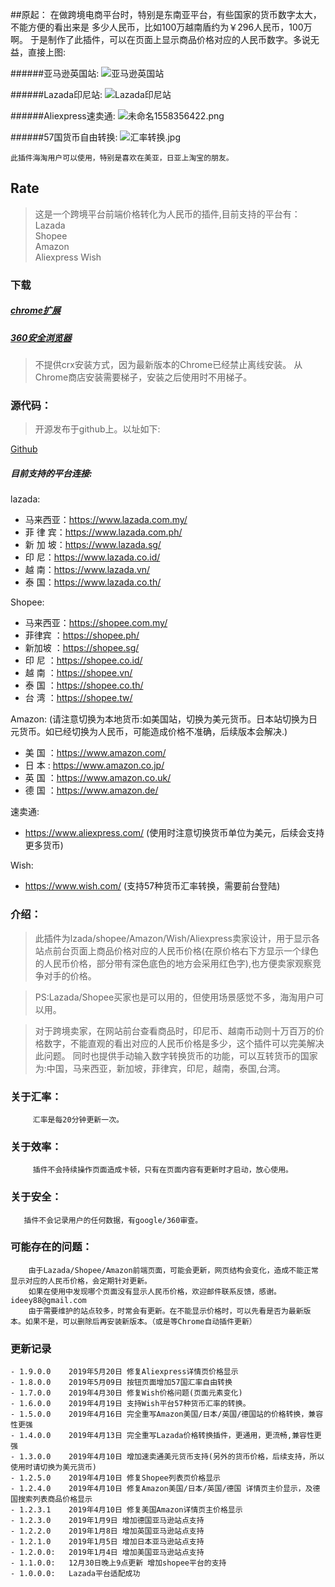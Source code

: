 ##原起：
    在做跨境电商平台时，特别是东南亚平台，有些国家的货币数字太大，不能方便的看出来是
    多少人民币，比如100万越南盾约为￥296人民币，100万啊。
    于是制作了此插件，可以在页面上显示商品价格对应的人民币数字。多说无益，直接上图:

    

######亚马逊英国站:
![亚马逊英国站](https://i.loli.net/2019/05/20/5ce2a0c77134317620.png)

######Lazada印尼站:
![Lazada印尼站](https://i.loli.net/2019/05/20/5ce2a139de10c84000.png)

######Aliexpress速卖通:
![未命名1558356422.png](https://i.loli.net/2019/05/20/5ce2a1d457ae453174.png)

######57国货币自由转换:
![汇率转换.jpg](https://i.loli.net/2019/05/20/5ce2a2ff7fdea76635.jpg)


    此插件海淘用户可以使用，特别是喜欢在美亚，日亚上淘宝的朋友。

## Rate

> 这是一个跨境平台前端价格转化为人民币的插件,目前支持的平台有：    
Lazada    
Shopee    
Amazon   
Aliexpress 
Wish



### 下载

##### [chrome扩展](https://chrome.google.com/webstore/detail/%E6%B1%87%E7%8E%87%E8%BD%AC%E6%8D%A2/bcpgdpedphodjcjlminjbdeejccjbimp?hl=zh-CN)

##### [360安全浏览器](https://ext.se.360.cn/webstore/detail/hijccaodmbcgjodgoalekjnnnbpkpfch)

>不提供crx安装方式，因为最新版本的Chrome已经禁止离线安装。
从Chrome商店安装需要梯子，安装之后使用时不用梯子。

### 源代码：

>开源发布于github上。以址如下:

[Github](https://github.com/jy00566722/rate)

##### 目前支持的平台连接:

lazada:

- 马来西亚：https://www.lazada.com.my/
- 菲 律 宾：https://www.lazada.com.ph/
- 新 加 坡：https://www.lazada.sg/
- 印    尼：https://www.lazada.co.id/
- 越    南：https://www.lazada.vn/
- 泰    国：https://www.lazada.co.th/

Shopee:
- 马来西亚：https://shopee.com.my/
- 菲律宾  ：https://shopee.ph/
- 新加坡  ：https://shopee.sg/
- 印  尼  ：https://shopee.co.id/
- 越  南  ：https://shopee.vn/
- 泰  国  ：https://shopee.co.th/
- 台  湾  ：https://shopee.tw/

Amazon:  (请注意切换为本地货币:如美国站，切换为美元货币。日本站切换为日元货币。如已经切换为人民币，可能造成价格不准确，后续版本会解决.)
- 美  国 ：https://www.amazon.com/
- 日  本 : https://www.amazon.co.jp/ 
- 英  国 ：https://www.amazon.co.uk/
- 德  国 ：https://www.amazon.de/

速卖通:
- https://www.aliexpress.com/    (使用时注意切换货币单位为美元，后续会支持更多货币)

Wish:
- https://www.wish.com/  (支持57种货币汇率转换，需要前台登陆)


### 介绍：

>此插件为lzada/shopee/Amazon/Wish/Aliexpress卖家设计，用于显示各站点前台页面上商品价格对应的人民币价格(在原价格右下方显示一个绿色的人民币价格，部分带有深色底色的地方会采用红色字),也方便卖家观察竞争对手的价格。

>PS:Lazada/Shopee买家也是可以用的，但使用场景感觉不多，海淘用户可以用。

>对于跨境卖家，在网站前台查看商品时，印尼币、越南币动则十万百万的价格数字，不能直观的看出对应的人民币价格是多少，这个插件可以完美解决此问题。
同时也提供手动输入数字转换货币的功能，可以互转货币的国家为:中国，马来西亚，新加坡，菲律宾，印尼，越南，泰国,台湾。

### 关于汇率：
         汇率是每20分钟更新一次。

### 关于效率：
         插件不会持续操作页面造成卡顿，只有在页面内容有更新时才启动，放心使用。

### 关于安全：
       插件不会记录用户的任何数据，有google/360审查。

### 可能存在的问题：
        由于Lazada/Shopee/Amazon前端页面，可能会更新，网页结构会变化，造成不能正常显示对应的人民币价格，会定期针对更新。
        如果在使用中发现哪个页面没有显示人民币价格，欢迎邮件联系反馈，感谢。ideey88@gmail.com
        由于需要维护的站点较多，时常会有更新。在不能显示价格时，可以先看是否为最新版本。如果不是，可以删除后再安装新版本。（或是等Chrome自动插件更新）



### 更新记录

```
- 1.9.0.0    2019年5月20日 修复Aliexpress详情页价格显示
- 1.8.0.0    2019年5月09日 按钮页面增加57国汇率自由转换
- 1.7.0.0    2019年4月30日 修复Wish价格问题(页面元素变化)
- 1.6.0.0    2019年4月19日 支持Wish平台57种货币汇率的转换。
- 1.5.0.0    2019年4月16日 完全重写Amazon美国/日本/英国/德国站的价格转换，兼容性更强
- 1.4.0.0    2019年4月13日 完全重写Lazada价格转换插件，更通用，更流畅,兼容性更强
- 1.3.0.0    2019年4月10日 增加速卖通美元货币支持(另外的货币价格，后续支持，所以使用时请切换为美元货币)
- 1.2.5.0    2019年4月10日 修复Shopee列表页价格显示
- 1.2.4.0    2019年4月10日 修复Amazon美国/日本/英国/德国 详情页主价显示，及德国搜索列表商品价格显示
- 1.2.3.1    2019年4月10日 修复美国Amazon详情页主价格显示
- 1.2.3.0    2019年1月9日 增加德国亚马逊站点支持
- 1.2.2.0    2019年1月8日 增加英国亚马逊站点支持
- 1.2.1.0    2019年1月5日 增加日本亚马逊站点支持
- 1.2.0.0:   2019年1月4日 增加美国亚马逊站点支持
- 1.1.0.0:   12月30日晚上9点更新 增加shopee平台的支持			
- 1.0.0.0:   Lazada平台适配成功
```

